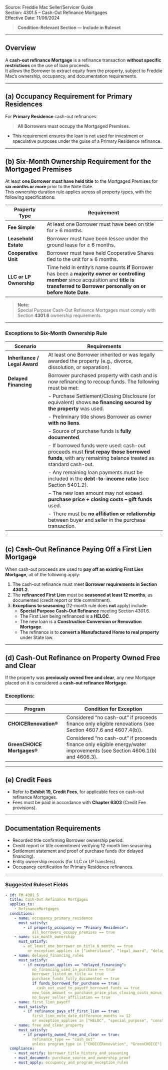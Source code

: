 Source: Freddie Mac Seller/Servicer Guide  
Section: 4301.5 – Cash-Out Refinance Mortgages  
Effective Date: 11/06/2024  

> **Condition-Relevant Section — Include in Ruleset**

---

## Overview
A **cash-out refinance Mortgage** is a refinance transaction **without specific restrictions** on the use of loan proceeds.  
It allows the Borrower to extract equity from the property, subject to Freddie Mac’s ownership, occupancy, and documentation requirements.

---

## (a) Occupancy Requirement for Primary Residences
For **Primary Residence** cash-out refinances:  
> **All Borrowers must occupy the Mortgaged Premises.**

- This requirement ensures the loan is not used for investment or speculative purposes under the guise of a Primary Residence refinance.

---

## (b) Six-Month Ownership Requirement for the Mortgaged Premises
At least **one Borrower must have held title** to the Mortgaged Premises for **six months or more** prior to the Note Date.  
This ownership duration rule applies across all property types, with the following specifications:

| Property Type | Requirement |
|----------------|-------------|
| **Fee Simple** | At least one Borrower must have been on title for ≥ 6 months. |
| **Leasehold Estate** | Borrower must have been lessee under the ground lease for ≥ 6 months. |
| **Cooperative Unit** | Borrower must have held Cooperative Shares tied to the unit for ≥ 6 months. |
| **LLC or LP Ownership** | Time held in entity’s name counts **if** Borrower has been a **majority owner or controlling member** since acquisition and **title is transferred to Borrower personally on or before Note Date**. |

> **Note:**  
> Special Purpose Cash-Out Refinance Mortgages must comply with Section **4301.6** ownership requirements.

---

### Exceptions to Six-Month Ownership Rule

| Scenario | Requirements |
|-----------|--------------|
| **Inheritance / Legal Award** | At least one Borrower inherited or was legally awarded the property (e.g., divorce, dissolution, or separation). |
| **Delayed Financing** | Borrower purchased property with cash and is now refinancing to recoup funds. The following must be met: |
|  | - Purchase Settlement/Closing Disclosure (or equivalent) shows **no financing secured by the property** was used. |
|  | - Preliminary title shows Borrower as owner **with no liens**. |
|  | - Source of purchase funds is **fully documented**. |
|  | - If borrowed funds were used: cash-out proceeds must **first repay those borrowed funds**, with any remaining balance treated as standard cash-out. |
|  | - Any remaining loan payments must be included in the **debt-to-income ratio** (see Section 5401.2). |
|  | - The new loan amount may not exceed **purchase price + closing costs – gift funds** used. |
|  | - There must be **no affiliation or relationship** between buyer and seller in the purchase transaction. |

---

## (c) Cash-Out Refinance Paying Off a First Lien Mortgage
When cash-out proceeds are used to **pay off an existing First Lien Mortgage**, all of the following apply:

1. The cash-out refinance must meet **Borrower requirements in Section 4301.2**.  
2. The **refinanced First Lien** must be **seasoned at least 12 months**, as documented (credit report or title commitment).  
3. **Exceptions to seasoning** (12-month rule does **not** apply) include:  
   - **Special Purpose Cash-Out Refinance** meeting Section 4301.6.  
   - The First Lien being refinanced is a **HELOC**.  
   - The new loan is a **Construction Conversion or Renovation Mortgage**.  
   - The refinance is to **convert a Manufactured Home to real property** under State law.

---

## (d) Cash-Out Refinance on Property Owned Free and Clear
If the property was **previously owned free and clear**, any new Mortgage placed on it is considered a **cash-out refinance Mortgage**.

### Exceptions:
| Program | Condition for Exception |
|----------|------------------------|
| **CHOICERenovation®** | Considered “no cash-out” if proceeds finance only eligible renovations (see Section 4607.6 and 4607.4(b)). |
| **GreenCHOICE Mortgages®** | Considered “no cash-out” if proceeds finance only eligible energy/water improvements (see Section 4606.1(b) and 4606.3). |

---

## (e) Credit Fees
- Refer to **Exhibit 19, Credit Fees**, for applicable fees on cash-out refinance Mortgages.  
- Fees must be paid in accordance with **Chapter 6303** (Credit Fee provisions).  

---

## Documentation Requirements
- Recorded title confirming Borrower ownership period.  
- Credit report or title commitment verifying 12-month lien seasoning.  
- Settlement statement and proof of purchase funds (for delayed financing).  
- Entity ownership records (for LLC or LP transfers).  
- Occupancy certification for Primary Residence refinances.

---

### Suggested Ruleset Fields

```yaml
- id: FM_4301_5
  title: Cash-Out Refinance Mortgages
  applies_to:
    - RefinanceMortgages
  conditions:
    - name: occupancy_primary_residence
      must_satisfy:
        - if property_occupancy == "Primary Residence":
            all_borrowers_occupy_premises == true
    - name: six_month_ownership
      must_satisfy:
        - at_least_one_borrower_on_title_6_months == true
          or exception_applies in ["inheritance", "legal_award", "delayed_financing"]
    - name: delayed_financing_rules
      must_satisfy:
        - if exception_applies == "delayed_financing":
            no_financing_used_in_purchase == true
            borrower_listed_on_title == true
            purchase_funds_fully_documented == true
            if funds_borrowed_for_purchase == true:
              cash_out_used_to_payoff_borrowed_funds == true
            new_loan_amount <= purchase_price_plus_closing_costs_minus_gifts
            no_buyer_seller_affiliation == true
    - name: first_lien_payoff
      must_satisfy:
        - if refinance_pays_off_first_lien == true:
            first_lien_note_date_difference_months >= 12
            or exception_applies in ["HELOC", "special_purpose", "construction_conversion", "manufactured_home_conversion"]
    - name: free_and_clear_property
      must_satisfy:
        - if property_owned_free_and_clear == true:
            refinance_type == "cash_out"
            unless program_type in ["CHOICERenovation", "GreenCHOICE"]
  compliance:
    - must_verify: borrower_title_history_and_seasoning
    - must_document: purchase_source_and_ownership_proof
    - must_apply: occupancy_and_program_exception_rules
